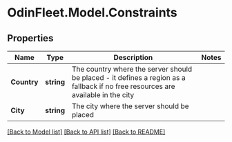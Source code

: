 # OdinFleet.Model.Constraints

## Properties

Name | Type | Description | Notes
------------ | ------------- | ------------- | -------------
**Country** | **string** | The country where the server should be placed - it defines a region as a fallback if no free resources are available in the city | 
**City** | **string** | The city where the server should be placed | 

[[Back to Model list]](../README.md#documentation-for-models) [[Back to API list]](../README.md#documentation-for-api-endpoints) [[Back to README]](../README.md)

